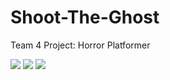 # Shoot-The-Ghost
Team 4 Project: Horror Platformer

![](https://gyazo.com/9fa454d94d10bdd2abc98ab1ad3353ac.gif)
![](https://gyazo.com/389b5fb1b242a231621e0b6d6e007fda.gif)
![](https://gyazo.com/10df1d6459f22a304080cfaece9ac8c0.gif)

